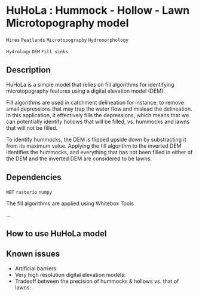 # HuHoLa : Hummock - Hollow - Lawn Microtopography model
`Mires` `Peatlands` `Microtopography` `Hydromorphology`

`Hydrology` `DEM` `Fill sinks`

## Description
HuHoLa is a simple model that relies on fill algorithms for identifying microtopography features using a digital elevation model (DEM).

Fill algorithms are used in catchment delineation for instance, to remove small depressions that may trap the water flow and mislead the delineation. In this application, it effectively fills the depressions, which means that we can potentially identify hollows that will be filled, vs. hummocks and lawns that will not be filled.

To identify hummocks, the DEM is flipped upside down by substracting it from its maximum value. Applying the fill algorithm to the inverted DEM identifies the hummocks, and everything that has not been filled in either of the DEM and the inverted DEM are considered to be lawns.

## Dependencies
`WBT` `rasterio` `numpy`

The fill algorithms are applied using Whitebox Tools

...

## How to use HuHoLa model

## Known issues
* Artificial barriers:
* Very high resolution digital elevation models:
* Tradeoff between the precision of hummocks & hollows vs. that of lawns:
